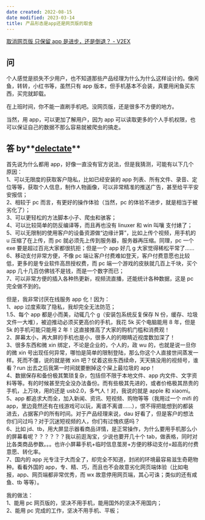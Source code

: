 ```yaml
---
date created: 2022-08-15
date modified: 2023-03-14
title: 产品形态是app还是网页版的取舍
---
```


[取消网页版 只保留 app 是进步，还是倒退？ - V2EX](https://www.v2ex.com/t/872844#reply22)

## 问

个人感觉是损失不少用户，也不知道那些产品经理为什么为什么这样设计的。像闲鱼，转转，小红书等，虽然只有 app 版本，但手机基本不会装，真要用闲鱼买东西，买完就卸载。

在上班时间，你不能一直刷手机吧。没网页版，还是很多不方便的地方。

当然，用 app，可以更加了解用户，因为 app 可以读取更多的个人手机权限，也可以保证自己的数据不那么容易就被爬虫的搞走。

## 答 by**[delectate](https://www.v2ex.com/member/delectate)**

首先说为什么都用 app，好像一直没有官方说法，但是我猜测，可能有以下几个原因：  
1、可以无限度的获取客户隐私，比如已经安装的 app 列表、所有文件、录音、定位等等，获取个人信息，制作人物画像，可以非常精准的推送广告，甚至给平平安安报信；  
2、相较于 pc 而言，有更好的操作体验（当然，pc 的体验不进步，就是相当于被劣化了）；  
3、可以更轻松的方法脚本小子、爬虫和骇客；  
4、可以比较简单的防反编译等，而且再也没有 linuxer 和 win 叫嚷 支付婊了；  
5、可以无限制的使用客户的设备资源做“边缘计算”，比如上传个视频，用手机的 u 压缩了在上传，而 pc 就必须先上传到服务器，服务器再压缩。同理，pc 一个 exe 要是超过百兆大家都很抗拒；但是一个 app 好几 g 大家觉得稀松平常了……  
6、移动支付非常方便，不像 pc 端让客户付费难如登天，客户付费意愿也比较低，更多的是专业软件高昂授权费，而 pc 端一个游戏的皮肤就几百上千块，买个 app 几十几百仿佛钱不是钱，而是一个数字而已；  
7、可以非常方便的插入各种热更新，视频流直播，还能统计各种数据，这是 pc 完全做不到的。

但是，我非常讨厌在线服务 app 化！因为：  
1、app 过度索取了隐私，我却完全无法防范；  
1.5、每个 app 都是小而美，动辄几个 g（安装包系统反复保存 N 份，缓存、垃圾文件一大堆），被迫推动必须买更高价的手机，我花 5k 买个电脑能用 8 年，但是 5k 的手机可能只能用 2 年！这直接推高了大家的购机门槛和消费观！  
2、屏幕太小，再大屏的手机也是小，很多人的的眼睛近视度数加深了！  
3、很多东西和微 xin 绑定，不论是企业的，个人的，政 wu 的，也就是说一旦你的微 xin 号出现任何异常，哪怕是简单的限制登陆，那么你这个人直接世间蒸发一样。死而不僵，说的就是微 xin 吧？仗着这些东西续命，天天搞没用的视频号，谁看？run 出去之后我第一时间就要删掉这个屎上最垃圾的 app！  
4、数据保存和备份极其繁琐复杂，包括但不限于本地文件、app 内文件、文字资料等等。有的时候甚至完全没办法备份。而有些极其先进的，或者价格极其昂贵的手机，上万块，用的还是 usb2.0，多气人！对，我说的就是 apple 和 xiaomi。  
5、app 都追求大而全，加入新闻、资讯、短视频、购物等等（我用过一个 mifi 的 app，里边竟然还有在线游戏可以玩，离谱不离谱……），恨不得把能想到的都装进去，占据客户的所有时间。对于产品经理来说，dau 好看了，但是客户的想法你们问过吗？对于沉迷短视频的人，你们有过愧疚感吗？  
6、比如 jd、tb，用大屏显示器看商品详情，是正常操作，为什么要用手机那么小的屏幕看呢？？？？？？我以前逛淘宝，少说也要开几十个 tab，做表格，同时对比各类商品参数。。。也许小屏幕手机+临时信息茧房+方便的移动支付=超高的付费意愿、转化率。  
7、国内的 app 光专注于大而全了，却完全不知道，封闭的环境最容易滋生奇葩物种。看看外国的 app，专、精、巧，而且也不会故意劣化网页端体验（比如电报，app、网页端都非常优秀，而 wx 故意停用网页端，其心可诛；类似的还有咸鱼、tb 等等）。

我的做法：  
1、能用 pc 网页版的，坚决不用手机，能用国外的坚决不用国内；  
2、能用 pc 完成的工作，坚决不用手机、平板；
